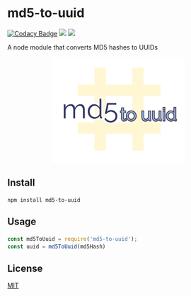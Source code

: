 # md5-to-uuid

[![Codacy Badge](https://api.codacy.com/project/badge/Grade/873f7237831c40fc8db306eaf8f3069c)](https://app.codacy.com/app/cdimascio/md5-to-uuid?utm_source=github.com&utm_medium=referral&utm_content=cdimascio/md5-to-uuid&utm_campaign=Badge_Grade_Dashboard)
![](https://travis-ci.com/cdimascio/md5-to-uuid.svg?branch=master)
![](https://img.shields.io/badge/license-MIT-blue.svg)

A node module that converts MD5 hashes to UUIDs

<p align="center">
<img src="https://raw.githubusercontent.com/cdimascio/md5-to-uuid/master/assets/md5-to-uuid.png" width="300px">
</p>

## Install

```shell
npm install md5-to-uuid
```

## Usage

```javascript
const md5ToUuid = require('md5-to-uuid');
const uuid = md5ToUuid(md5Hash)
```

## License
[MIT](LICENSE)
